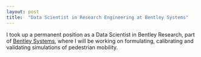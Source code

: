 ```yaml
---
layout: post
title:  "Data Scientist in Research Engineering at Bentley Systems"
---
```


I took up a permanent position as a Data Scientist in Bentley Research,
part of [Bentley Systems](https://www.bentley.com),
where I will be working on formulating, calibrating and validating
simulations of pedestrian mobility.
